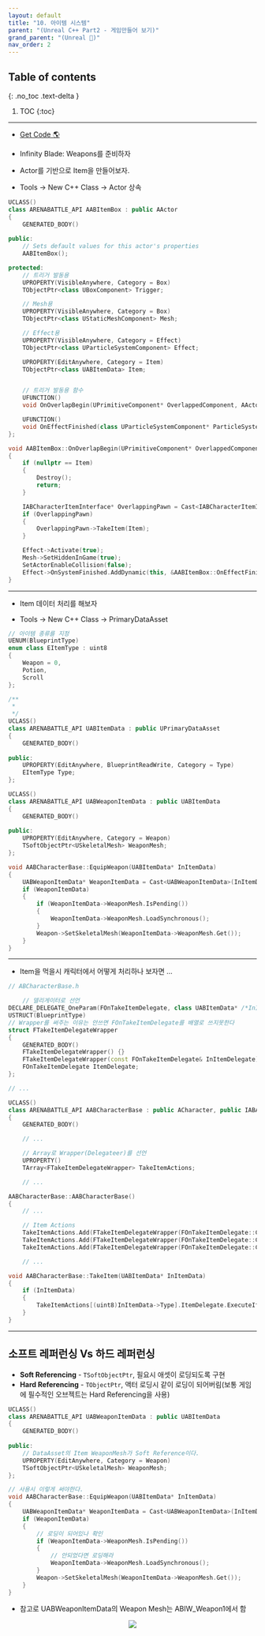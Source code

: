 ```yaml
---
layout: default
title: "10. 아이템 시스템"
parent: "(Unreal C++ Part2 - 게임만들어 보기)"
grand_parent: "(Unreal 🚀)"
nav_order: 2
---
```


## Table of contents
{: .no_toc .text-delta }

1. TOC
{:toc}

---

* [Get Code 🌎](https://github.com/Arthur880708/Unreal_Cpp_Basic_2/tree/9)

* Infinity Blade: Weapons를 준비하자

* Actor를 기반으로 Item을 만들어보자.
* Tools -> New C++ Class -> Actor 상속

```cpp
UCLASS()
class ARENABATTLE_API AABItemBox : public AActor
{
	GENERATED_BODY()
	
public:	
	// Sets default values for this actor's properties
	AABItemBox();

protected:
    // 트리거 발동용
	UPROPERTY(VisibleAnywhere, Category = Box)
	TObjectPtr<class UBoxComponent> Trigger;

    // Mesh용
	UPROPERTY(VisibleAnywhere, Category = Box)
	TObjectPtr<class UStaticMeshComponent> Mesh;

    // Effect용
	UPROPERTY(VisibleAnywhere, Category = Effect)
	TObjectPtr<class UParticleSystemComponent> Effect;

	UPROPERTY(EditAnywhere, Category = Item)
	TObjectPtr<class UABItemData> Item;


    // 트리거 발동용 함수
	UFUNCTION()
	void OnOverlapBegin(UPrimitiveComponent* OverlappedComponent, AActor* OtherActor, UPrimitiveComponent* OtherComp, int32 OtherBodyIndex, bool bFromSweep, const FHitResult& SweepHitResult);

	UFUNCTION()
	void OnEffectFinished(class UParticleSystemComponent* ParticleSystem);
};
```

```cpp
void AABItemBox::OnOverlapBegin(UPrimitiveComponent* OverlappedComponent, AActor* OtherActor, UPrimitiveComponent* OtherComp, int32 OtherBodyIndex, bool bFromSweep, const FHitResult& SweepHitResult)
{
	if (nullptr == Item)
	{
		Destroy();
		return;
	}

	IABCharacterItemInterface* OverlappingPawn = Cast<IABCharacterItemInterface>(OtherActor);
	if (OverlappingPawn)
	{
		OverlappingPawn->TakeItem(Item);
	}

	Effect->Activate(true);
	Mesh->SetHiddenInGame(true);
	SetActorEnableCollision(false);
	Effect->OnSystemFinished.AddDynamic(this, &AABItemBox::OnEffectFinished);
}
```

---

* Item 데이터 처리를 해보자

* Tools -> New C++ Class -> PrimaryDataAsset

```cpp
// 아이템 종류를 지정
UENUM(BlueprintType)
enum class EItemType : uint8
{
	Weapon = 0,
	Potion,
	Scroll
};

/**
 * 
 */
UCLASS()
class ARENABATTLE_API UABItemData : public UPrimaryDataAsset
{
	GENERATED_BODY()
	
public:
	UPROPERTY(EditAnywhere, BlueprintReadWrite, Category = Type)
	EItemType Type;
};
```

```cpp
UCLASS()
class ARENABATTLE_API UABWeaponItemData : public UABItemData
{
	GENERATED_BODY()
	
public:
	UPROPERTY(EditAnywhere, Category = Weapon)
	TSoftObjectPtr<USkeletalMesh> WeaponMesh;
};
```

```cpp
void AABCharacterBase::EquipWeapon(UABItemData* InItemData)
{
	UABWeaponItemData* WeaponItemData = Cast<UABWeaponItemData>(InItemData);
	if (WeaponItemData)
	{
		if (WeaponItemData->WeaponMesh.IsPending())
		{
			WeaponItemData->WeaponMesh.LoadSynchronous();
		}
		Weapon->SetSkeletalMesh(WeaponItemData->WeaponMesh.Get());
	}
}
```

---

* Item을 먹을시 캐릭터에서 어떻게 처리하나 보자면 ...

```cpp
// ABCharacterBase.h

    // 델리게이터로 선언
DECLARE_DELEGATE_OneParam(FOnTakeItemDelegate, class UABItemData* /*InItemData*/);
USTRUCT(BlueprintType)
// Wrapper를 써주는 이유는 안쓰면 FOnTakeItemDelegate를 배열로 쓰지못한다
struct FTakeItemDelegateWrapper
{
	GENERATED_BODY()
	FTakeItemDelegateWrapper() {}
	FTakeItemDelegateWrapper(const FOnTakeItemDelegate& InItemDelegate) : ItemDelegate(InItemDelegate) {}	
	FOnTakeItemDelegate ItemDelegate;
};

// ...

UCLASS()
class ARENABATTLE_API AABCharacterBase : public ACharacter, public IABAnimationAttackInterface, public IABCharacterWidgetInterface, public IABCharacterItemInterface
{
	GENERATED_BODY()

    // ...

    // Array로 Wrapper(Delegateer)를 선언
    UPROPERTY()
	TArray<FTakeItemDelegateWrapper> TakeItemActions;

    // ...
```

```cpp
AABCharacterBase::AABCharacterBase()
{
    // ...

    // Item Actions
	TakeItemActions.Add(FTakeItemDelegateWrapper(FOnTakeItemDelegate::CreateUObject(this, &AABCharacterBase::EquipWeapon)));
	TakeItemActions.Add(FTakeItemDelegateWrapper(FOnTakeItemDelegate::CreateUObject(this, &AABCharacterBase::DrinkPotion)));
	TakeItemActions.Add(FTakeItemDelegateWrapper(FOnTakeItemDelegate::CreateUObject(this, &AABCharacterBase::ReadScroll)));

    // ...

void AABCharacterBase::TakeItem(UABItemData* InItemData)
{
	if (InItemData)
	{
		TakeItemActions[(uint8)InItemData->Type].ItemDelegate.ExecuteIfBound(InItemData);
	}
}
```

---

## 소프트 레퍼런싱 Vs 하드 레퍼런싱

* **Soft Referencing** - `TSoftObjectPtr`, 필요시 애셋이 로딩되도록 구현
* **Hard Referencing** - `TObjectPtr`, 액터 로딩시 같이 로딩이 되어버림(보통 게임에 필수적인 오브젝트는 Hard Referencing을 사용)

```cpp
UCLASS()
class ARENABATTLE_API UABWeaponItemData : public UABItemData
{
	GENERATED_BODY()
	
public:
    // DataAsset의 Item WeaponMesh가 Soft Reference이다.
	UPROPERTY(EditAnywhere, Category = Weapon)
	TSoftObjectPtr<USkeletalMesh> WeaponMesh;
};
```

```cpp
// 사용시 이렇게 써야한다.
void AABCharacterBase::EquipWeapon(UABItemData* InItemData)
{
	UABWeaponItemData* WeaponItemData = Cast<UABWeaponItemData>(InItemData);
	if (WeaponItemData)
	{
        // 로딩이 되어있나 확인
		if (WeaponItemData->WeaponMesh.IsPending())
		{
            // 안되었다면 로딩해라
			WeaponItemData->WeaponMesh.LoadSynchronous();
		}
		Weapon->SetSkeletalMesh(WeaponItemData->WeaponMesh.Get());
	}
}
```

* 참고로 UABWeaponItemData의 Weapon Mesh는 ABIW_Weapon1에서 함

<p align="center">
  <img src="https://taehyungs-programming-blog.github.io/blog/assets/images/unreal/unreal_cpp_2/ucpp_2_10_1.png"/>
</p>